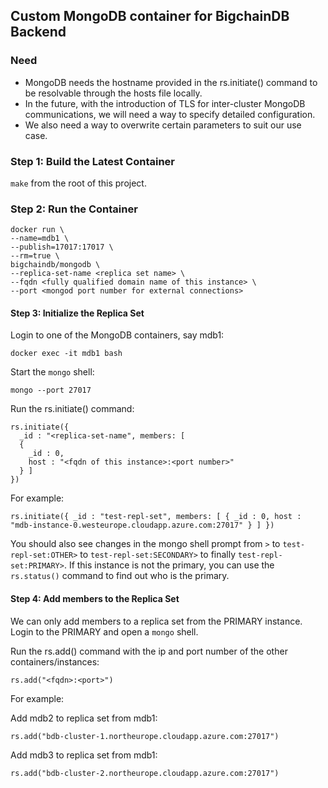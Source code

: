 ## Custom MongoDB container for BigchainDB Backend

### Need

*  MongoDB needs the hostname provided in the rs.initiate() command to be
   resolvable through the hosts file locally.
*  In the future, with the introduction of TLS for inter-cluster MongoDB
   communications, we will need a way to specify detailed configuration.
*  We also need a way to overwrite certain parameters to suit our use case.


### Step 1: Build the Latest Container

`make` from the root of this project.


### Step 2: Run the Container

```
docker run \
--name=mdb1 \
--publish=17017:17017 \
--rm=true \
bigchaindb/mongodb \
--replica-set-name <replica set name> \
--fqdn <fully qualified domain name of this instance> \
--port <mongod port number for external connections>
```

#### Step 3: Initialize the Replica Set

Login to one of the MongoDB containers, say mdb1:

`docker exec -it mdb1 bash`

Start the `mongo` shell:

`mongo --port 27017`


Run the rs.initiate() command:
```
rs.initiate({ 
  _id : "<replica-set-name", members: [
  { 
    _id : 0,
    host : "<fqdn of this instance>:<port number>"
  } ]
})
```

For example:

```
rs.initiate({ _id : "test-repl-set", members: [ { _id : 0, host :
"mdb-instance-0.westeurope.cloudapp.azure.com:27017" } ] })
```

You should also see changes in the mongo shell prompt from `>` to
`test-repl-set:OTHER>` to `test-repl-set:SECONDARY>` to finally
`test-repl-set:PRIMARY>`.
If this instance is not the primary, you can use the `rs.status()` command to
find out who is the primary.


#### Step 4: Add members to the Replica Set

We can only add members to a replica set from the PRIMARY instance.
Login to the PRIMARY and open a `mongo` shell.

Run the rs.add() command with the ip and port number of the other
containers/instances:
```
rs.add("<fqdn>:<port>")
```

For example:

Add mdb2 to replica set from mdb1:
```
rs.add("bdb-cluster-1.northeurope.cloudapp.azure.com:27017")
```

Add mdb3 to replica set from mdb1:
```
rs.add("bdb-cluster-2.northeurope.cloudapp.azure.com:27017")
```

